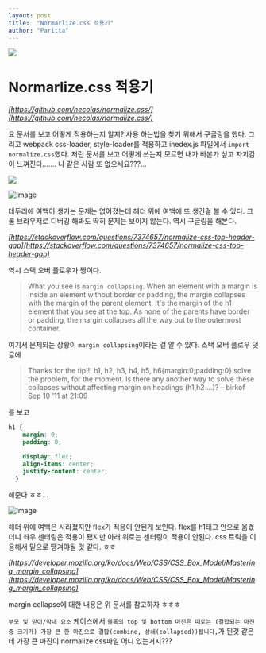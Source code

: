 ```yaml
---
layout: post
title:  "Normarlize.css 적용기"
author: "Paritta"
---
```


<img src='http://kendsnyder.com/wp-content/uploads/2016/04/post-41282490.jpeg'>

# Normarlize.css 적용기

*[https://github.com/necolas/normalize.css/](https://github.com/necolas/normalize.css/)*

요 문서를 보고 어떻게 적용하는지 알지?
사용 하는법을 찾기 위해서 구글링을 했다. 그리고 webpack css-loader, style-loader를 적용하고 inedex.js 파일에서 `import normalize.css`했다.
저런 문서를 보고 어떻게 쓰는지 모르면 내가 바본가 싶고 자괴감이 느껴진다....... 나 같은 사람 또 없으세요???...

<img src="../img/Normarlize.css 적용기/스크린샷 2017-10-03 오후 8.15.23.png">

![Image]({{site.url}}/assets/1.png)

테두리에 여백이 생기는 문제는 없어졌는데 헤더 위에 여백에 또 생긴걸 볼 수 있다. 크롬 브라우저로 디버깅 해봐도 딱히 문제는 보이지 않는다. 역시 구글링을 해본다.

*[https://stackoverflow.com/questions/7374657/normalize-css-top-header-gap](https://stackoverflow.com/questions/7374657/normalize-css-top-header-gap)*

역시 스택 오버 플로우가 짱이다.

> What you see is `margin collapsing`. When an element with a margin is inside an element without border or padding, the margin collapses with the margin of the parent element. It's the margin of the h1 element that you see at the top. As none of the parents have border or padding, the margin collapses all the way out to the outermost container.

여기서 문제되는 상황이 `margin collapsing`이라는 걸 알 수 있다. 스택 오버 플로우 댓글에

> Thanks for the tip!!! h1, h2, h3, h4, h5, h6{margin:0;padding:0} solve the problem, for the moment. Is there any another way to solve these collapses without affecting margin on headings (h1,h2 ...)? – birkof Sep 10 '11 at 21:09 

를 보고

```css
h1 {
    margin: 0;
    padding: 0;

    display: flex;
    align-items: center;
    justify-content: center;
  }
```
해준다 ㅎㅎ...

![Image]({{site.url}}/assets/2.png)

헤더 위에 여백은 사라졌지만 flex가 적용이 안된게 보인다. flex를 h1태그 안으로 옮겼더니 좌우 센터링은 적용이 됐지만 아래 위로는 센터링이 적용이 안된다. css 트릭을 이용해서 밑으로 땡겨야될 것 같다. ㅎㅎ

*[https://developer.mozilla.org/ko/docs/Web/CSS/CSS_Box_Model/Mastering_margin_collapsing](https://developer.mozilla.org/ko/docs/Web/CSS/CSS_Box_Model/Mastering_margin_collapsing)*

margin collapse에 대한 내용은 위 문서를 참고하자 ㅎㅎㅎ

`부모 및 맏이/막내 요소` 케이스에서 `블록의 top 및 bottom 마진은 때로는 (결합되는 마진 중 크기가) 가장 큰 한 마진으로 결합(combine, 상쇄(collapsed))됩니다,`가 된것 같은데 가장 큰 마진이 normalize.css파일 어디 있는거지???


